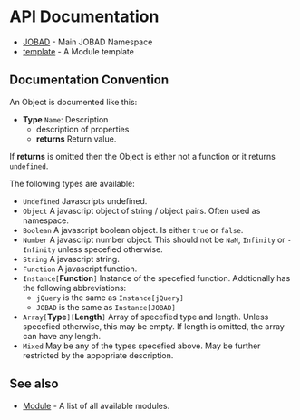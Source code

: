 # API Documentation

* [JOBAD](JOBAD/index.md) - Main JOBAD Namespace
* [template](template.md) - A Module template

## Documentation Convention
An Object is documented like this:

* **Type** `Name`: Description
	* description of properties
	* **returns** Return value. 

If **returns** is omitted then the Object is either not a function or it returns `undefined`. 

The following types are available: 

* `Undefined` Javascripts undefined. 
* `Object` A javascript object of string / object pairs. Often used as namespace. 
* `Boolean` A javascript boolean object. Is either `true` or `false`. 
* `Number` A javascript number object. This should not be `NaN`, `Infinity` or `-Infinity` unless specefied otherwise. 
* `String` A javascript string. 
* `Function` A javascript function. 
* `Instance[`**Function**`]` Instance of the specefied function. Addtionally has the following abbreviations: 
	* `jQuery` is the same as `Instance[jQuery]`
	* `JOBAD` is the same as `Instance[JOBAD]`
* `Array[`**Type**`][`**Length**`]` Array of specefied type and length. Unless specefied otherwise, this may be empty. If length is omitted, the array can have any length. 
* `Mixed` May be any of the types specefied above. May be further restricted by the appopriate description.  

## See also

* [Module](../modules/index.md) - A list of all available modules. 
